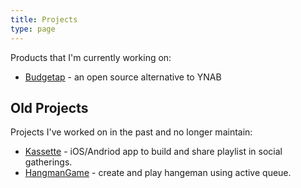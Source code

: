 ```yaml
---
title: Projects
type: page
---
```


Products that I'm currently working on: 

* [Budgetap](/projects/budgetap) - an open source alternative to YNAB

## Old Projects

Projects I've worked on in the past and no longer maintain:

* [Kassette](http://kassette.github.io/) - iOS/Andriod app to build and share playlist in social gatherings.
* [HangmanGame](https://github.com/MirTalpur/hangmanDudeGame-network) - create and play hangeman using active queue.